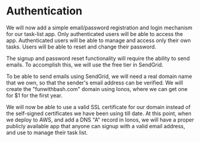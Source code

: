 # Authentication
We will now add a simple email/password registration and login mechanism for our
task-list app. Only authenticated users will be able to access the app. Authenticated
users will be able to manage and access only their own tasks. Users will be able to 
reset and change their password.

The signup and password reset functionality will require the ability to send emails. To
accomplish this, we will use the free tier in SendGrid.

To be able to send emails using SendGrid, we will need a real domain name that we own,
so that the sender's email address can be verified. We will create the "funwithbash.com" domain
using Ionos, where we can get one for $1 for the first year.

We will now be able to use a valid SSL certificate for our domain instead of the self-signed
certificates we have been using till date. At this point, when we deploy to AWS, and add a DNS "A"
record in Ionos, we will have a proper publicly available app that anyone can signup with a valid email
address, and use to manage their task list.


